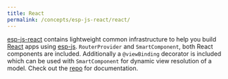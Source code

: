 ```yaml
---
title: React
permalink: /concepts/esp-js-react/react/
---
```


[esp-js-react](https://github.com/esp/esp-js-react) contains lightweight common infrastructure to help you build [React](https://facebook.github.io/react/) apps using [esp-js](https://github.com/esp/esp-js).
`RouterProvider` and `SmartComponent`, both React components are included. 
Additionally a `@viewBinding` decorator is included which can be used with `SmartComponent` for dynamic view resolution of a model. Check out the [repo](https://github.com/esp/esp-js-react) for documentation. 